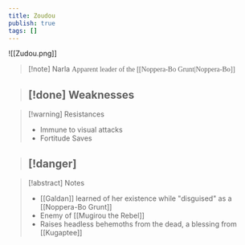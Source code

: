 ```yaml
---
title: Zoudou
publish: true
tags: []
---
```

![[Zudou.png]]

> [!note] Narla
> <span style="font-family: 'Lucida Handwriting'; font-optical-sizing: auto; font-style: normal; word-break: break-word;">Apparent leader of the [[Noppera-Bo Grunt|Noppera-Bo]]<span/>

> [!done] Weaknesses
> - 

> [!warning] Resistances
> - Immune to visual attacks
> - Fortitude Saves

> [!danger]
> - 

> [!abstract] Notes
> - [[Galdan]] learned of her existence while "disguised" as a [[Noppera-Bo Grunt]]
> - Enemy of [[Mugirou the Rebel]]
> - Raises headless behemoths from the dead, a blessing from [[Kugaptee]]